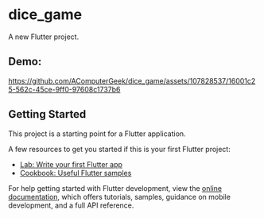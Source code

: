 # dice_game

A new Flutter project.

## Demo:



https://github.com/AComputerGeek/dice_game/assets/107828537/16001c25-562c-45ce-9ff0-97608c1737b6



## Getting Started

This project is a starting point for a Flutter application.

A few resources to get you started if this is your first Flutter project:

- [Lab: Write your first Flutter app](https://docs.flutter.dev/get-started/codelab)
- [Cookbook: Useful Flutter samples](https://docs.flutter.dev/cookbook)

For help getting started with Flutter development, view the
[online documentation](https://docs.flutter.dev/), which offers tutorials,
samples, guidance on mobile development, and a full API reference.
